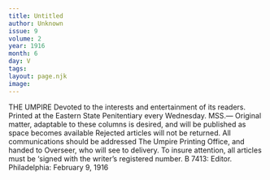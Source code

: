```yaml
---
title: Untitled
author: Unknown
issue: 9
volume: 2
year: 1916
month: 6
day: V
tags:
layout: page.njk
image:
---
```

THE UMPIRE       Devoted to the interests and entertainment of its readers.       Printed at the Eastern State Penitentiary every Wednesday.       MSS.— Original matter, adaptable to these columns is desired, and will be published as space becomes available Rejected articles will not be returned.       All communications should be addressed The Umpire Printing Office, and handed to Overseer, who will see to delivery.       To insure attention, all articles must be ‘signed with the writer’s registered number.       B 7413: Editor.       Philadelphia: February 9, 1916 




